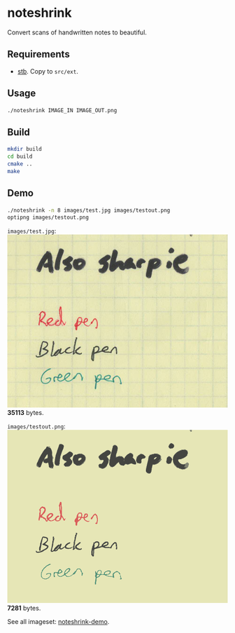 # noteshrink

Convert scans of handwritten notes to beautiful.

## Requirements

 - [stb](https://github.com/nothings/stb). Copy to `src/ext`.

## Usage

```sh
./noteshrink IMAGE_IN IMAGE_OUT.png
```

## Build

```sh
mkdir build
cd build
cmake ..
make
```

## Demo

```sh
./noteshrink -n 8 images/test.jpg images/testout.png
optipng images/testout.png
```

`images/test.jpg`:  
![test](images/test.jpg)
**35113** bytes.

`images/testout.png`:  
![testout](images/testout.png)
**7281** bytes.

See all imageset: [noteshrink-demo](https://github.com/ImageProcessing-ElectronicPublications/noteshrink-demo).
